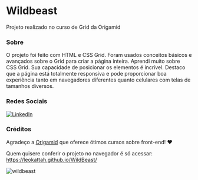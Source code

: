 # Wildbeast
Projeto realizado no curso de Grid da Origamid

### Sobre

O projeto foi feito com HTML e CSS Grid. Foram usados conceitos básicos e avançados sobre o Grid para criar a página inteira. Aprendi muito sobre CSS Grid. Sua capacidade de posicionar os elementos é incrível. Destaco que a página está totalmente responsiva e pode proporcionar boa experiência tanto em navegadores diferentes quanto celulares com telas de tamanhos diversos. 

### Redes Sociais
<a href="https://www.linkedin.com/in/leonardo-kattah-55059a20/"> <img src="https://img.shields.io/badge/LinkedIn--_.svg?style=social&logo=linkedin" alt="LinkedIn"></a>

### Créditos
Agradeço a [Origamid](https://www.origamid.com/cursos/) que oferece ótimos cursos sobre front-end! ❤

Quem quisere conferir o projeto no navegador é só acessar: https://leokattah.github.io/WildBeast/

![wildbeast](https://user-images.githubusercontent.com/64365302/112539556-e793e080-8d8f-11eb-8b32-bbeadf542e95.png)
